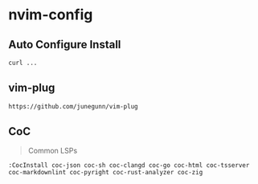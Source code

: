 # nvim-config

## Auto Configure Install

```sh
curl ...
```

## vim-plug

```sh
https://github.com/junegunn/vim-plug
```

## CoC

> Common LSPs

```vim
:CocInstall coc-json coc-sh coc-clangd coc-go coc-html coc-tsserver coc-markdownlint coc-pyright coc-rust-analyzer coc-zig
```
